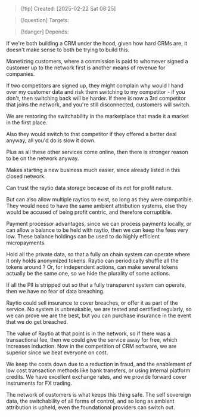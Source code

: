 
>[!tip] Created: [2025-02-22 Sat 08:25]

>[!question] Targets: 

>[!danger] Depends: 

If we're both building a CRM under the hood, given how hard CRMs are, it doesn't make sense to both be trying to build this.

Monetizing customers, where a commission is paid to whomever signed a customer up to the network first is another means of revenue for companies.

If two competitors are signed up, they might complain why would I hand over my customer data and risk them switching to my competitor - if you don't, then switching back will be harder.  If there is now a 3rd competitor that joins the network, and you're still disconnected, customers will switch.

We are restoring the switchability in the marketplace that made it a market in the first place.

Also they would switch to that competitor if they offered a better deal anyway, all you'd do is slow it down.

Plus as all these other services come online, then there is stronger reason to be on the network anyway.

Makes starting a new business much easier, since already listed in this closed network.

Can trust the raytio data storage because of its not for profit nature.

But can also allow multiple raytios to exist, so long as they were compatible.   They would need to have the same ambient attribution systems, else they would be accused of being profit centric, and therefore corruptible.

Payment processor advantages, since we can process payments locally, or can allow a balance to be held with raytio, then we can keep the fees very low.  These balance holdings can be used to do highly efficient micropayments.

Hold all the private data, so that a fully on chain system can operate where it only holds anonymized tokens.  Raytio can periodically shuffle all the tokens around ?  Or, for independent actions, can make several tokens actually be the same one, so we hide the plurality of some actions.

If all the PII is stripped out so that a fully transparent system can operate, then we have no fear of data breaching.

Raytio could sell insurance to cover breaches, or offer it as part of the service.  No system is unbreakable, we are tested and certified regularly, so we can prove we are the best, but you can purchase insurance in the event that we do get breached.

The value of Raytio at that point is in the network, so if there was a transactional fee, then we could give the service away for free, which increases induction.  Now in the competition of CRM software, we are superior since we beat everyone on cost.

We keep the costs down due to a reduction in fraud, and the enablement of low cost transaction methods like bank transfers, or using internal platform credits.  We have excellent exchange rates, and we provide forward cover instruments for FX trading.

The network of customers is what keeps this thing safe. The self sovereign data, the switchability of all forms of control, and so long as ambient attribution is upheld, even the foundational providers can switch out.